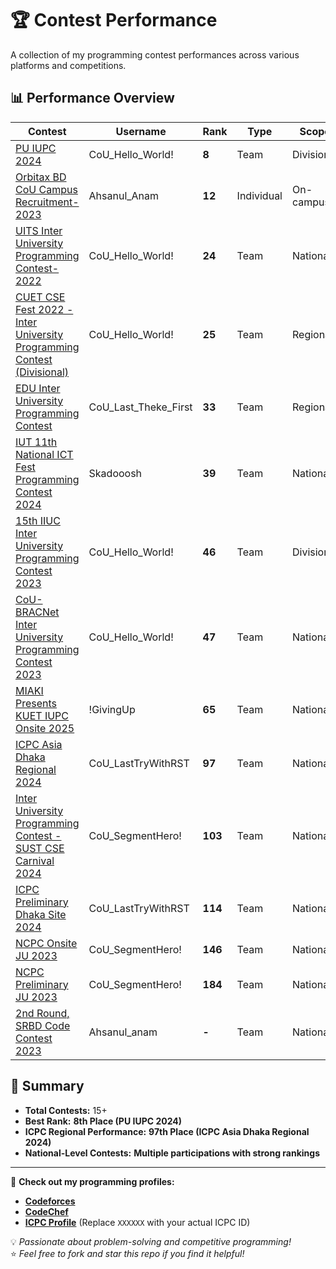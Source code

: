 # 🏆 Contest Performance

A collection of my programming contest performances across various platforms and competitions.

## 📊 Performance Overview

| Contest | Username | Rank | Type | Scope |
| -- | -------- | ----------- | ---- | ---- |
| [PU IUPC 2024](https://drive.google.com/file/d/18RtwhBCQ5C03zFndpdQE2MXIfN-gyt2s/view?fbclid=IwAR3xJkd6mFvv0t7SQF2uClv7zlyYwIIpazVZh5lVk2UTy3_pCUSPHrRjgiY) | CoU_Hello_World! | **8** | Team | Divisional |
| [Orbitax BD CoU Campus Recruitment-2023]() | Ahsanul_Anam | **12** | Individual | On-campus |
| [UITS Inter University Programming Contest-2022](https://bapsoj.org/contests/ncpc-onsite-2023-hosted-by-ju/standings) | CoU_Hello_World! | **24** | Team | National |
| [CUET CSE Fest 2022 - Inter University Programming Contest (Divisional)](https://toph.co/c/cuet-cse-fest-2022-inter-university-divisional/standings) | CoU_Hello_World! | **25** | Team | Regional |
| [EDU Inter University Programming Contest](https://drive.google.com/file/d/1dedX9DKYJpDzBYGWYAiFZcJvRUcYV4LQ/view?fbclid=IwAR06D0JZttiAVFEW98zWRVUGp9e2KxMqIioUi-Xmi9PUarjTdS5xg0PP_L0) | CoU_Last_Theke_First | **33** | Team | Regional |
| [IUT 11th National ICT Fest Programming Contest 2024](https://toph.co/c/iut-11th-national-ict-fest-2024/standings) | Skadooosh | **39** | Team | National |
| [15th IIUC Inter University Programming Contest 2023](https://toph.co/c/15th-iiuc-inter-university-2023/standings) | CoU_Hello_World! | **46** | Team | Divisional |
| [CoU-BRACNet Inter University Programming Contest 2023](https://toph.co/c/cou-bracnet-inter-university-2023/standings) | CoU_Hello_World! | **47** | Team | National |
| [MIAKI Presents KUET IUPC Onsite 2025](https://bapsoj.org/contests/miaki-presents-kuet-iupc-onsite-2025/standings) | !GivingUp | **65** | Team | National |
| [ICPC Asia Dhaka Regional 2024](https://bapsoj.org/contests/icpc-asia-dhaka-regional-contest-2024-onsite-round) | CoU_LastTryWithRST | **97** | Team | National |
| [Inter University Programming Contest - SUST CSE Carnival 2024](https://toph.co/c/inter-university-sust-cse-carnival-2024/standings) | CoU_SegmentHero! | **103** | Team | National |
| [ICPC Preliminary Dhaka Site 2024](https://bapsoj.org/contests/icpc-preliminary-dhaka-site-2024/standings) | CoU_LastTryWithRST | **114** | Team | National |
| [NCPC Onsite JU 2023](https://bapsoj.org/contests/ncpc-onsite-2023-hosted-by-ju/standings) | CoU_SegmentHero! | **146** | Team | National |
| [NCPC Preliminary JU 2023](https://bapsoj.org/contests/ncpc-preliminary-ju-2023/standings) | CoU_SegmentHero! | **184** | Team | National |
| [2nd Round, SRBD Code Contest 2023]() | Ahsanul_anam | **-** | Team | National |

## 🚀 Summary
- **Total Contests:** 15+  
- **Best Rank:** **8th Place (PU IUPC 2024)**  
- **ICPC Regional Performance:** **97th Place (ICPC Asia Dhaka Regional 2024)**  
- **National-Level Contests:** **Multiple participations with strong rankings**  

---

🔗 **Check out my programming profiles:**  
- **[Codeforces](https://codeforces.com/profile/Ahsanul_Anam_4632)**
- **[CodeChef](https://www.codechef.com/users/ahsanulanam_03)**
- **[ICPC Profile](https://icpc.global/private/person/587391/ICPCID)** (Replace `XXXXXX` with your actual ICPC ID)

💡 *Passionate about problem-solving and competitive programming!*  
⭐ *Feel free to fork and star this repo if you find it helpful!*  
